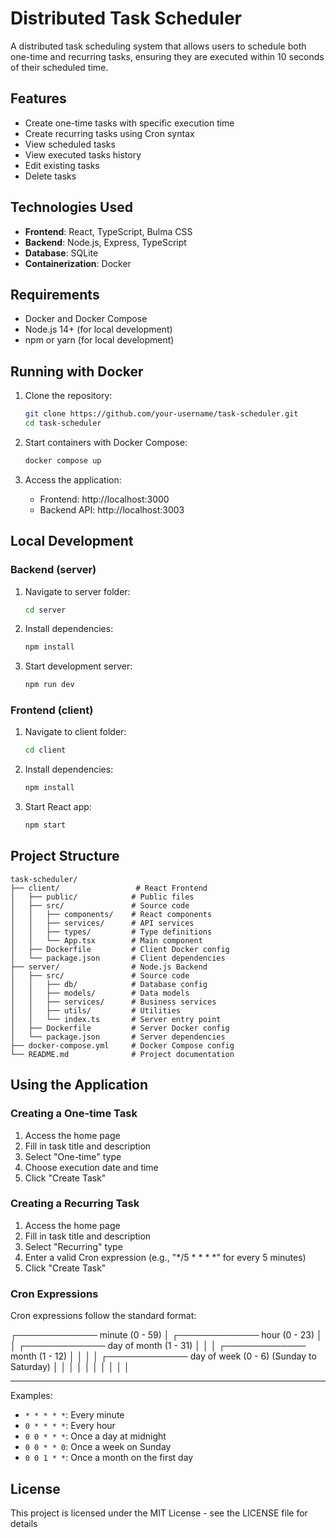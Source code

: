 # Distributed Task Scheduler

A distributed task scheduling system that allows users to schedule both one-time and recurring tasks, ensuring they are executed within 10 seconds of their scheduled time.

## Features

- Create one-time tasks with specific execution time
- Create recurring tasks using Cron syntax
- View scheduled tasks
- View executed tasks history
- Edit existing tasks
- Delete tasks

## Technologies Used

- **Frontend**: React, TypeScript, Bulma CSS
- **Backend**: Node.js, Express, TypeScript
- **Database**: SQLite
- **Containerization**: Docker

## Requirements

- Docker and Docker Compose
- Node.js 14+ (for local development)
- npm or yarn (for local development)

## Running with Docker

1. Clone the repository:
   ```bash
   git clone https://github.com/your-username/task-scheduler.git
   cd task-scheduler
   ```

2. Start containers with Docker Compose:
   ```bash
   docker compose up
   ```

3. Access the application:
   - Frontend: http://localhost:3000
   - Backend API: http://localhost:3003

## Local Development

### Backend (server)

1. Navigate to server folder:
   ```bash
   cd server
   ```

2. Install dependencies:
   ```bash
   npm install
   ```

3. Start development server:
   ```bash
   npm run dev
   ```

### Frontend (client)

1. Navigate to client folder:
   ```bash
   cd client
   ```

2. Install dependencies:
   ```bash
   npm install
   ```

3. Start React app:
   ```bash
   npm start
   ```

## Project Structure

```
task-scheduler/
├── client/                 # React Frontend
│   ├── public/            # Public files
│   ├── src/               # Source code
│   │   ├── components/    # React components
│   │   ├── services/      # API services
│   │   ├── types/         # Type definitions
│   │   └── App.tsx        # Main component
│   ├── Dockerfile         # Client Docker config
│   └── package.json       # Client dependencies
├── server/                # Node.js Backend
│   ├── src/               # Source code
│   │   ├── db/            # Database config
│   │   ├── models/        # Data models
│   │   ├── services/      # Business services
│   │   ├── utils/         # Utilities
│   │   └── index.ts       # Server entry point
│   ├── Dockerfile         # Server Docker config
│   └── package.json       # Server dependencies
├── docker-compose.yml     # Docker Compose config
└── README.md              # Project documentation
```

## Using the Application

### Creating a One-time Task

1. Access the home page
2. Fill in task title and description
3. Select "One-time" type
4. Choose execution date and time
5. Click "Create Task"

### Creating a Recurring Task

1. Access the home page
2. Fill in task title and description
3. Select "Recurring" type
4. Enter a valid Cron expression (e.g., "*/5 * * * *" for every 5 minutes)
5. Click "Create Task"

### Cron Expressions

Cron expressions follow the standard format:

┌───────────── minute (0 - 59)
│ ┌───────────── hour (0 - 23)
│ │ ┌───────────── day of month (1 - 31)
│ │ │ ┌───────────── month (1 - 12)
│ │ │ │ ┌───────────── day of week (0 - 6) (Sunday to Saturday)
│ │ │ │ │
│ │ │ │ │
* * * * *

Examples:
- `* * * * *`: Every minute
- `0 * * * *`: Every hour
- `0 0 * * *`: Once a day at midnight
- `0 0 * * 0`: Once a week on Sunday
- `0 0 1 * *`: Once a month on the first day

## License

This project is licensed under the MIT License - see the LICENSE file for details 
